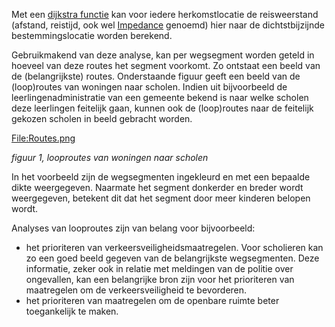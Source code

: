 Met een [dijkstra functie](Dijkstra_functions "wikilink") kan voor
iedere herkomstlocatie de reisweerstand (afstand, reistijd, ook wel
[Impedance](Impedance "wikilink") genoemd) hier naar de
dichtstbijzijnde bestemmingslocatie worden berekend.

Gebruikmakend van deze analyse, kan per wegsegment worden geteld in
hoeveel van deze routes het segment voorkomt. Zo ontstaat een beeld van
de (belangrijkste) routes. Onderstaande figuur geeft een beeld van de
(loop)routes van woningen naar scholen. Indien uit bijvoorbeeld de
leerlingenadministratie van een gemeente bekend is naar welke scholen
deze leerlingen feitelijk gaan, kunnen ook de (loop)routes naar de
feitelijk gekozen scholen in beeld gebracht worden.

[<File:Routes.png>](File:Routes.png "wikilink")

*figuur 1, looproutes van woningen naar scholen*

In het voorbeeld zijn de wegsegmenten ingekleurd en met een bepaalde
dikte weergegeven. Naarmate het segment donkerder en breder wordt
weergegeven, betekent dit dat het segment door meer kinderen belopen
wordt.

Analyses van looproutes zijn van belang voor bijvoorbeeld:

-   het prioriteren van verkeersveiligheidsmaatregelen. Voor scholieren
    kan zo een goed beeld gegeven van de belangrijkste wegsegmenten.
    Deze informatie, zeker ook in relatie met meldingen van de politie
    over ongevallen, kan een belangrijke bron zijn voor het prioriteren
    van maatregelen om de verkeersveiligheid te bevorderen.
-   het prioriteren van maatregelen om de openbare ruimte beter
    toegankelijk te maken.